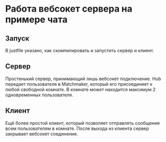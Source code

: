 # Работа вебсокет сервера на примере чата
## Запуск
В justfile указано, как скомпилировать и запустить сервер и клиент. 
## Сервер
Простенький сервер, принимающий лишь вебсокет подключение.
Hub передает пользователя в Matchmaker, который его присоединяет к любой свободной комнате. В комнате может находится максимум 2 одновременных пользователя.
## Клиент
Ещё более простой клиент, который позволяет отправлять сообщения всем пользователям в комнате. После выхода из клиента сервер закрывает вебсокет соединение.
